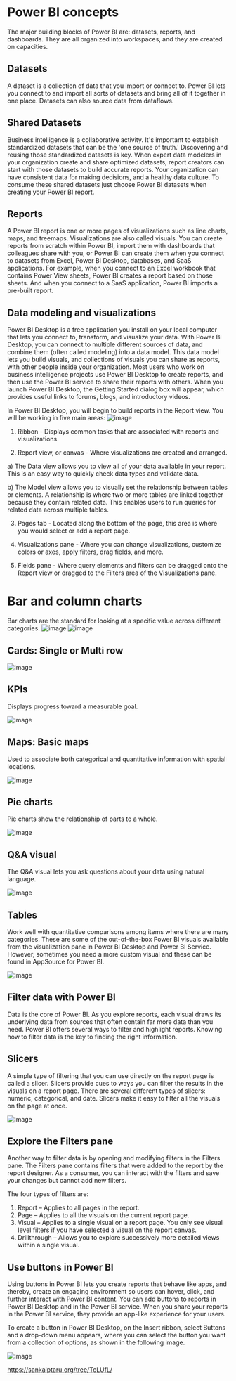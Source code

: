 # Power BI concepts
The major building blocks of Power BI are: datasets, reports, and dashboards. They are all organized into workspaces, and they are created on capacities.

## Datasets
A dataset is a collection of data that you import or connect to. Power BI lets you connect to and import all sorts of datasets and bring all of it together in one place. Datasets can also source data from dataflows.

## Shared Datasets
Business intelligence is a collaborative activity. It's important to establish standardized datasets that can be the 'one source of truth.' Discovering and reusing those standardized datasets is key. When expert data modelers in your organization create and share optimized datasets, report creators can start with those datasets to build accurate reports. Your organization can have consistent data for making decisions, and a healthy data culture. To consume these shared datasets just choose Power BI datasets when creating your Power BI report.

## Reports
A Power BI report is one or more pages of visualizations such as line charts, maps, and treemaps. Visualizations are also called visuals. You can create reports from scratch within Power BI, import them with dashboards that colleagues share with you, or Power BI can create them when you connect to datasets from Excel, Power BI Desktop, databases, and SaaS applications. For example, when you connect to an Excel workbook that contains Power View sheets, Power BI creates a report based on those sheets. And when you connect to a SaaS application, Power BI imports a pre-built report.

## Data modeling and visualizations
Power BI Desktop is a free application you install on your local computer that lets you connect to, transform, and visualize your data. With Power BI Desktop, you can connect to multiple different sources of data, and combine them (often called modeling) into a data model. This data model lets you build visuals, and collections of visuals you can share as reports, with other people inside your organization. Most users who work on business intelligence projects use Power BI Desktop to create reports, and then use the Power BI service to share their reports with others. When you launch Power BI Desktop, the Getting Started dialog box will appear, which provides useful links to forums, blogs, and introductory videos.

In Power BI Desktop, you will begin to build reports in the Report view. You will be working in five main areas:
![image](https://user-images.githubusercontent.com/52828894/190334173-bfe3c2a2-afba-45ab-98ed-653abc49c016.png)

1. Ribbon - Displays common tasks that are associated with reports and visualizations.

2. Report view, or canvas - Where visualizations are created and arranged.

  a) The Data view allows you to view all of your data available in your report. This is an easy way to quickly check data types and validate data.

  b) The Model view allows you to visually set the relationship between tables or elements. A relationship is where two or more tables are linked together because they contain related data. This enables users to run queries for related data across multiple tables.

3. Pages tab - Located along the bottom of the page, this area is where you would select or add a report page.

4. Visualizations pane - Where you can change visualizations, customize colors or axes, apply filters, drag fields, and more.

5. Fields pane - Where query elements and filters can be dragged onto the Report view or dragged to the Filters area of the Visualizations pane.

# Bar and column charts
Bar charts are the standard for looking at a specific value across different categories.
![image](https://user-images.githubusercontent.com/52828894/190335024-df2b3b74-a720-4a5c-bfe0-6413b30b3a84.png)
![image](https://user-images.githubusercontent.com/52828894/190335109-0428a76d-ecf0-4af9-b155-c4b2bbca00ca.png)

## Cards: Single or Multi row
![image](https://user-images.githubusercontent.com/52828894/190335467-2d839dfd-ca4d-47ce-8b70-2ef7841bea9c.png)

## KPIs
Displays progress toward a measurable goal.

![image](https://user-images.githubusercontent.com/52828894/190335524-2a8bac02-b74a-483d-922b-7e73458c62ca.png)

## Maps: Basic maps
Used to associate both categorical and quantitative information with spatial locations.

![image](https://user-images.githubusercontent.com/52828894/190335611-d3ae5696-15f4-4c13-bd2a-ab7205c48028.png)

## Pie charts
Pie charts show the relationship of parts to a whole.

![image](https://user-images.githubusercontent.com/52828894/190335678-a39be4ce-5784-4a2d-9ff1-0ff2f3628c1a.png)


## Q&A visual
The Q&A visual lets you ask questions about your data using natural language.

![image](https://user-images.githubusercontent.com/52828894/190335733-37999dd6-932b-4378-8555-58227cdc96a3.png)

## Tables
Work well with quantitative comparisons among items where there are many categories. These are some of the out-of-the-box Power BI visuals available from the visualization pane in Power BI Desktop and Power BI Service. However, sometimes you need a more custom visual and these can be found in AppSource for Power BI.

![image](https://user-images.githubusercontent.com/52828894/190336024-bc4c59c9-4f2d-4b6c-817f-1ca3de42f588.png)

## Filter data with Power BI
Data is the core of Power BI. As you explore reports, each visual draws its underlying data from sources that often contain far more data than you need. Power BI offers several ways to filter and highlight reports. Knowing how to filter data is the key to finding the right information.

## Slicers
A simple type of filtering that you can use directly on the report page is called a slicer. Slicers provide cues to ways you can filter the results in the visuals on a report page. There are several different types of slicers: numeric, categorical, and date. Slicers make it easy to filter all the visuals on the page at once.

![image](https://user-images.githubusercontent.com/52828894/190336731-b1a862bb-54a9-4901-89f8-f0409b6a6271.png)

## Explore the Filters pane
Another way to filter data is by opening and modifying filters in the Filters pane. The Filters pane contains filters that were added to the report by the report designer. As a consumer, you can interact with the filters and save your changes but cannot add new filters.

The four types of filters are:

1. Report – Applies to all pages in the report.
2. Page – Applies to all the visuals on the current report page.
3. Visual – Applies to a single visual on a report page. You only see visual level filters if you have selected a visual on the report canvas.
4. Drillthrough – Allows you to explore successively more detailed views within a single visual.

## Use buttons in Power BI
Using buttons in Power BI lets you create reports that behave like apps, and thereby, create an engaging environment so users can hover, click, and further interact with Power BI content. You can add buttons to reports in Power BI Desktop and in the Power BI service. When you share your reports in the Power BI service, they provide an app-like experience for your users.

To create a button in Power BI Desktop, on the Insert ribbon, select Buttons and a drop-down menu appears, where you can select the button you want from a collection of options, as shown in the following image.

![image](https://user-images.githubusercontent.com/52828894/190337116-21e469e7-ac5f-4ca9-af34-e0353fcdfdf6.png)




https://sankalptaru.org/tree/TcLUfL/

